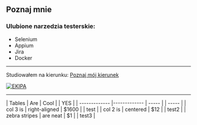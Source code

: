 ## Poznaj mnie

### Ulubione narzedzia testerskie:
- Selenium
- Appium
- Jira
- Docker

---

Studiowałem na kierunku:
[Poznaj mój kierunek](https://www.wsb.pl/)


[![EKIPA](https://i.ytimg.com/vi/Bh8U19RB5nI/hqdefault.jpg?sqp=-oaymwEXCPYBEIoBSFryq4qpAwkIARUAAIhCGAE=&rs=AOn4CLDzcWkwDEKb6o5MO6Hj0gXfTG8yBg)](https://www.youtube.com/watch?v=Bh8U19RB5nI)

---

| Tables        | Are           | Cool  |  |  YES  |
| ------------- |-------------  | ----- |  | ----- |
| col 3 is      | right-aligned | $1600 |  | test  |
| col 2 is      | centered      |   $12 |  | test2 |
| zebra stripes | are neat      |    $1 |  | test3 |


